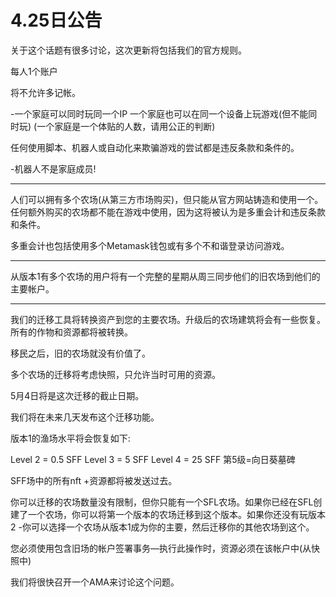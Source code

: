 # 4.25日公告

关于这个话题有很多讨论，这次更新将包括我们的官方规则。

每人1个账户

将不允许多记帐。

\-一个家庭可以同时玩同一个IP 一个家庭也可以在同一个设备上玩游戏(但不能同时玩) (一个家庭是一个体贴的人数，请用公正的判断)

任何使用脚本、机器人或自动化来欺骗游戏的尝试都是违反条款和条件的。

\-机器人不是家庭成员!

***

人们可以拥有多个农场(从第三方市场购买)，但只能从官方网站铸造和使用一个。任何额外购买的农场都不能在游戏中使用，因为这将被认为是多重会计和违反条款和条件。

多重会计也包括使用多个Metamask钱包或有多个不和谐登录访问游戏。

***

从版本1有多个农场的用户将有一个完整的星期从周三同步他们的旧农场到他们的主要帐户。

***

我们的迁移工具将转换资产到您的主要农场。升级后的农场建筑将会有一些恢复。所有的作物和资源都将被转换。

移民之后，旧的农场就没有价值了。

多个农场的迁移将考虑快照，只允许当时可用的资源。

5月4日将是这次迁移的截止日期。

我们将在未来几天发布这个迁移功能。

版本1的渔场水平将会恢复如下:

Level 2 = 0.5 SFF Level 3 = 5 SFF Level 4 = 25 SFF 第5级=向日葵墓碑

SFF场中的所有nft +资源都将被发送过去。

你可以迁移的农场数量没有限制，但你只能有一个SFL农场。如果你已经在SFL创建了一个农场，你可以将第一个版本的农场迁移到这个版本。如果你还没有玩版本2 -你可以选择一个农场从版本1成为你的主要，然后迁移你的其他农场到这个。

您必须使用包含旧场的帐户签署事务—执行此操作时，资源必须在该帐户中(从快照中)

我们将很快召开一个AMA来讨论这个问题。
